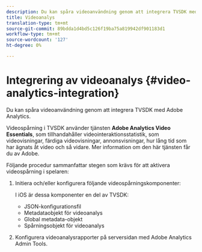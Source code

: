 ```yaml
---
description: Du kan spåra videoanvändning genom att integrera TVSDK med Adobe Analytics.
title: Videoanalys
translation-type: tm+mt
source-git-commit: 89bdda1d4bd5c126f19ba75a819942df901183d1
workflow-type: tm+mt
source-wordcount: '127'
ht-degree: 0%

---
```



# Integrering av videoanalys {#video-analytics-integration}

Du kan spåra videoanvändning genom att integrera TVSDK med Adobe Analytics.

Videospårning i TVSDK använder tjänsten **Adobe Analytics Video Essentials**, som tillhandahåller videointeraktionsstatistik, som videovisningar, färdiga videovisningar, annonsvisningar, hur lång tid som har ägnats åt video och så vidare. Mer information om den här tjänsten får du av Adobe.

Följande procedur sammanfattar stegen som krävs för att aktivera videospårning i spelaren:

1. Initiera och/eller konfigurera följande videospårningskomponenter:

   I iOS är dessa komponenter en del av TVSDK:

   * JSON-konfigurationsfil
   * Metadataobjekt för videoanalys
   * Global metadata-objekt
   * Spårningsobjekt för videoanalys

1. Konfigurera videoanalysrapporter på serversidan med Adobe Analytics Admin Tools.